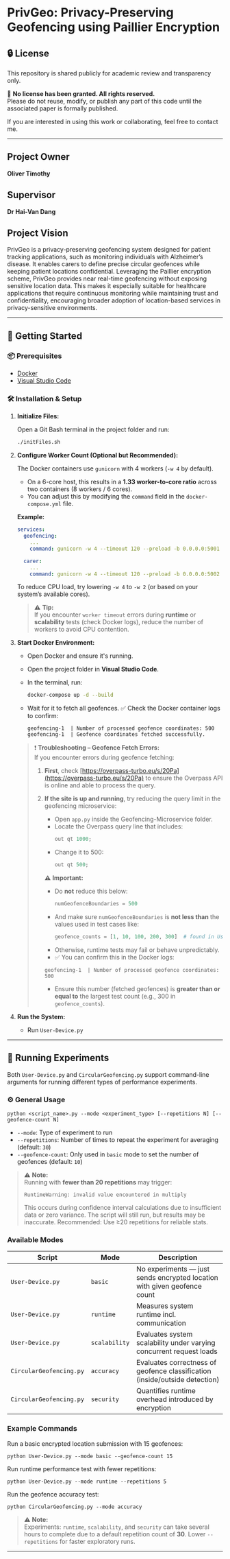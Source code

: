 # PrivGeo: Privacy-Preserving Geofencing using Paillier Encryption

## 🔒 License

This repository is shared publicly for academic review and transparency only.

🚫 **No license has been granted. All rights reserved.**  
Please do not reuse, modify, or publish any part of this code until the associated paper is formally published.

If you are interested in using this work or collaborating, feel free to contact me.

---

## Project Owner
**Oliver Timothy**

## Supervisor
**Dr Hai-Van Dang**

## Project Vision

PrivGeo is a privacy-preserving geofencing system designed for patient tracking applications, such as monitoring individuals with Alzheimer’s disease. It enables carers to define precise circular geofences while keeping patient locations confidential. Leveraging the Paillier encryption scheme, PrivGeo provides near real-time geofencing without exposing sensitive location data. This makes it especially suitable for healthcare applications that require continuous monitoring while maintaining trust and confidentiality, encouraging broader adoption of location-based services in privacy-sensitive environments.

---

## 🚀 Getting Started

### 📦 Prerequisites

- [Docker](https://www.docker.com/)
- [Visual Studio Code](https://code.visualstudio.com/)

### 🛠️ Installation & Setup

1. **Initialize Files:**

   Open a Git Bash terminal in the project folder and run:
   ```bash
   ./initFiles.sh
   ```
2. **Configure Worker Count (Optional but Recommended):**

   The Docker containers use `gunicorn` with 4 workers (`-w 4` by default).

   - On a 6-core host, this results in a **1.33 worker-to-core ratio** across two containers (8 workers / 6 cores).
   - You can adjust this by modifying the `command` field in the `docker-compose.yml` file.

   **Example:**
   ```yaml
   services:
     geofencing:
       ...
       command: gunicorn -w 4 --timeout 120 --preload -b 0.0.0.0:5001 app:app

     carer:
       ...
       command: gunicorn -w 4 --timeout 120 --preload -b 0.0.0.0:5002 app:app
   ```

   To reduce CPU load, try lowering `-w 4` to `-w 2` (or based on your system’s available cores).

   > ⚠️ **Tip:**  
   > If you encounter `worker timeout` errors during **runtime** or **scalability** tests (check Docker logs), reduce the number of workers to avoid CPU contention.

3. **Start Docker Environment:**

   - Open Docker and ensure it's running.
   - Open the project folder in **Visual Studio Code**.
   - In the terminal, run:
     ```bash
     docker-compose up -d --build
     ```

   - Wait for it to fetch all geofences. ✅ Check the Docker container logs to confirm:
     ```text
     geofencing-1  | Number of processed geofence coordinates: 500
     geofencing-1  | Geofence coordinates fetched successfully.
     ```
    > ❗ **Troubleshooting – Geofence Fetch Errors:**  
    > If you encounter errors during geofence fetching:
    >
    > 1. **First**, check [https://overpass-turbo.eu/s/20Pa](https://overpass-turbo.eu/s/20Pa) to ensure the Overpass API is online and able to process the query.
    >
    > 2. **If the site is up and running**, try reducing the query limit in the geofencing microservice:
    >
    >    - Open `app.py` inside the Geofencing-Microservice folder.
    >    - Locate the Overpass query line that includes:
    >      ```python
    >      out qt 1000;
    >      ```
    >    - Change it to 500:
    >      ```python
    >      out qt 500;
    >      ```
    >
    >    ⚠️ **Important:**  
    >    - Do **not** reduce this below:
    >      ```python
    >      numGeofenceBoundaries = 500
    >      ```
    >    - And make sure `numGeofenceBoundaries` is **not less than** the values used in test cases like:
    >      ```python
    >      geofence_counts = [1, 10, 100, 200, 300]  # found in User-Device.py
    >      ```
    >    - Otherwise, runtime tests may fail or behave unpredictably.
    >    - ✅ You can confirm this in the Docker logs:
    >    ```text
    >    geofencing-1  | Number of processed geofence coordinates: 500
    >    ```
    >    - Ensure this number (fetched geofences) is **greater than or equal to** the largest test count (e.g., 300 in `geofence_counts`).


4. **Run the System:**

   - Run `User-Device.py`

---

## 🧪 Running Experiments

Both `User-Device.py` and `CircularGeofencing.py` support command-line arguments for running different types of performance experiments.

### ⚙️ General Usage

```
python <script_name>.py --mode <experiment_type> [--repetitions N] [--geofence-count N]
```

- `--mode`: Type of experiment to run
- `--repetitions`: Number of times to repeat the experiment for averaging (default: `30`)
- `--geofence-count`: Only used in `basic` mode to set the number of geofences (default: `10`)

> ⚠️ **Note:**  
> Running with **fewer than 20 repetitions** may trigger:
>```
>RuntimeWarning: invalid value encountered in multiply
>```
>This occurs during confidence interval calculations due to insufficient data or zero variance. The script will still run, but results may be inaccurate. Recommended: Use ≥20 repetitions for reliable stats.

### Available Modes

| Script                  | Mode         | Description                                                                 |
|-------------------------|--------------|-----------------------------------------------------------------------------|
| `User-Device.py`        | `basic`      | No experiments — just sends encrypted location with given geofence count   |
| `User-Device.py`        | `runtime`    | Measures system runtime incl. communication   |
| `User-Device.py`        | `scalability`| Evaluates system scalability under varying concurrent request loads        |
| `CircularGeofencing.py` | `accuracy`   | Evaluates correctness of geofence classification (inside/outside detection)|
| `CircularGeofencing.py` | `security`   | Quantifies runtime overhead introduced by encryption                       |


### Example Commands

Run a basic encrypted location submission with 15 geofences:
```
python User-Device.py --mode basic --geofence-count 15
```

Run runtime performance test with fewer repetitions:
```
python User-Device.py --mode runtime --repetitions 5
```

Run the geofence accuracy test:
```
python CircularGeofencing.py --mode accuracy
```

> ⚠️ **Note:**  
> Experiments: `runtime`, `scalability`, and `security` can take several hours to complete due to a default repetition count of **30**. Lower `--repetitions` for faster exploratory runs.

---